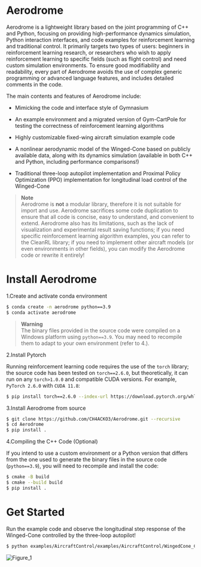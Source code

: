 # Aerodrome #

Aerodrome is a lightweight library based on the joint programming of C++ and Python, focusing on providing high-performance dynamics simulation, Python interaction interfaces, and code examples for reinforcement learning and traditional control. It primarily targets two types of users: beginners in reinforcement learning research, or researchers who wish to apply reinforcement learning to specific fields (such as flight control) and need custom simulation environments. To ensure good modifiability and readability, every part of Aerodrome avoids the use of complex generic programming or advanced language features, and includes detailed comments in the code.

The main contents and features of Aerodrome include:

- Mimicking the code and interface style of Gymnasium

- An example environment and a migrated version of Gym-CartPole for testing the correctness of reinforcement learning algorithms

- Highly customizable fixed-wing aircraft simulation example code

- A nonlinear aerodynamic model of the Winged-Cone based on publicly available data, along with its dynamics simulation (available in both C++ and Python, including performance comparisons!)

- Traditional three-loop autopilot implementation and Proximal Policy Optimization (PPO) implementation for longitudinal load control of the Winged-Cone

> **Note**  
> Aerodrome is **not** a modular library, therefore it is not suitable for import and use. Aerodrome sacrifices some code duplication to ensure that all code is concise, easy to understand, and convenient to extend. Aerodrome also has its limitations, such as the lack of visualization and experimental result saving functions; if you need specific reinforcement learning algorithm examples, you can refer to the CleanRL library; if you need to implement other aircraft models (or even environments in other fields), you can modify the Aerodrome code or rewrite it entirely!

# Install Aerodrome #

1.Create and activate conda environment

```bash
$ conda create -n aerodrome python==3.9
$ conda activate aerodrome
```

> **Warning**  
> The binary files provided in the source code were compiled on a Windows platform using ```python==3.9```. You may need to recompile them to adapt to your own environment (refer to 4.).

2.Install Pytorch

Running reinforcement learning code requires the use of the ```torch``` library; the source code has been tested on ```torch==2.6.0```, but theoretically, it can run on any ```torch>1.0.0``` and compatible CUDA versions. For example, ```PyTorch 2.6.0``` with ```CUDA 11.8```:

```bash
$ pip install torch==2.6.0 --index-url https://download.pytorch.org/whl/cu118
```

3.Install Aerodrome from source

```bash
$ git clone https://github.com/CH4ACKO3/Aerodrome.git --recursive
$ cd Aerodrome
$ pip install .
```

4.Compiling the C++ Code (Optional)

If you intend to use a custom environment or a Python version that differs from the one used to generate the binary files in the source code (```python==3.9```), you will need to recompile and install the code:

```bash
$ cmake -B build
$ cmake --build build
$ pip install .
```

# Get Started #

Run the example code and observe the longitudinal step response of the Winged-Cone controlled by the three-loop autopilot!

```bash
$ python examples/AircraftControl/examples/AircraftControl/WingedCone_Classic.py
```
![Figure_1](https://github.com/user-attachments/assets/9597cbe3-4aa2-4e2b-9582-20a9cd301f2b)
